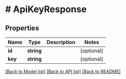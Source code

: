 # # ApiKeyResponse

## Properties

Name | Type | Description | Notes
------------ | ------------- | ------------- | -------------
**id** | **string** |  | [optional]
**key** | **string** |  | [optional]

[[Back to Model list]](../../README.md#models) [[Back to API list]](../../README.md#endpoints) [[Back to README]](../../README.md)
